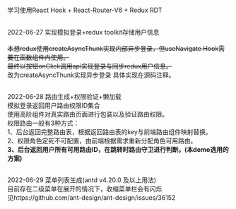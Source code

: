 #
学习使用React Hook + React-Router-V6 + Redux RDT
##
2022-06-27 实现模拟登录+redux toolkit存储用户信息<br />
<br />
~~本想redux使用createAsyncThunk实现内部异步登录，但useNavigate Hook需要在函数组件内使用。<br/>
最终以按钮onClick调用api实现登录与同步redux用户信息。~~<br />
改为createAsyncThunk实现异步登录 具体实现在源码注释。
##
2022-06-28 路由生成+权限验证+懒加载<br />
模拟登录返回用户路由权限ID集合<br />
使用高阶组件对真实路由页面进行包装以及验证路由权限。<br />
权限路由一般有3种方式：<br />
1、后台返回完整路由表，根据返回路由表的key与前端路由组件映射替换。<br />
2、权限角色定死不可配置，由前端根据需求重新分配角色可用路由。<br />
**3、后台返回用户所有可用路由ID，在跳转时路由守卫进行判断。(本demo选用的方案)**
##
2022-06-29 菜单列表生成(antd v4.20.0 及以上用法)<br />
目前存在二级菜单在展开的情况下，收缩菜单栏会有闪烁<br />
见https://github.com/ant-design/ant-design/issues/36152
